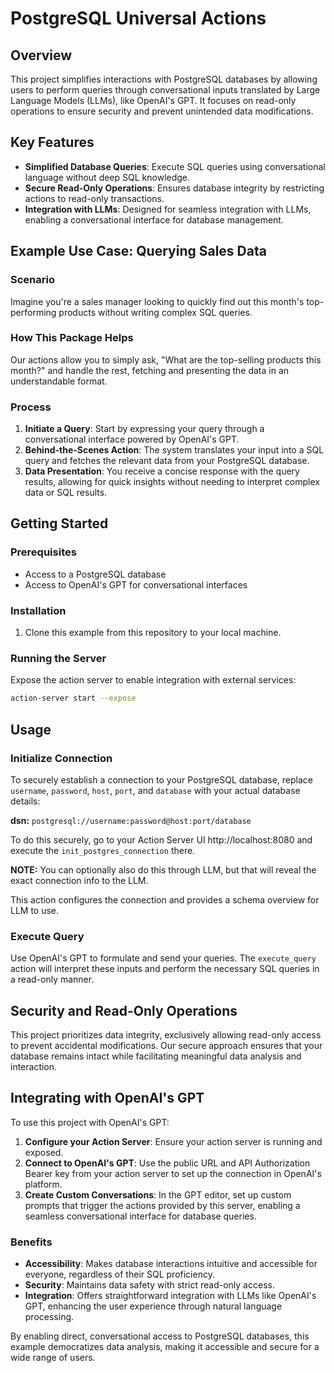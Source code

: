# PostgreSQL Universal Actions

## Overview
This project simplifies interactions with PostgreSQL databases by allowing users to perform queries through 
conversational inputs translated by Large Language Models (LLMs), like OpenAI's GPT.
It focuses on read-only operations to ensure security and prevent unintended data modifications.

## Key Features
- **Simplified Database Queries**: Execute SQL queries using conversational language without deep SQL knowledge.
- **Secure Read-Only Operations**: Ensures database integrity by restricting actions to read-only transactions.
- **Integration with LLMs**: Designed for seamless integration with LLMs, enabling a conversational interface for database management.

## Example Use Case: Querying Sales Data

### Scenario
Imagine you're a sales manager looking to quickly find out this month's top-performing products without writing complex SQL queries.

### How This Package Helps
Our actions allow you to simply ask, "What are the top-selling products this month?" and handle the rest, fetching and presenting the data in an understandable format.

### Process
1. **Initiate a Query**: Start by expressing your query through a conversational interface powered by OpenAI's GPT.
2. **Behind-the-Scenes Action**: The system translates your input into a SQL query and fetches the relevant data from your PostgreSQL database.
3. **Data Presentation**: You receive a concise response with the query results, allowing for quick insights without needing to interpret complex data or SQL results.

## Getting Started

### Prerequisites
- Access to a PostgreSQL database
- Access to OpenAI's GPT for conversational interfaces

### Installation
1. Clone this example from this repository to your local machine.

### Running the Server
Expose the action server to enable integration with external services:
```bash
action-server start --expose
```

## Usage

### Initialize Connection

To securely establish a connection to your PostgreSQL database, replace `username`, `password`, 
`host`, `port`, and `database` with your actual database details:

**dsn:** `postgresql://username:password@host:port/database`

To do this securely, go to your Action Server UI http://localhost:8080 and execute the `init_postgres_connection` there.

**NOTE:** You can optionally also do this through LLM, but that will reveal the exact connection info to the LLM.

This action configures the connection and provides a schema overview for LLM to use.

### Execute Query
Use OpenAI's GPT to formulate and send your queries. The `execute_query` action will interpret these inputs and perform the necessary SQL queries in a read-only manner.

## Security and Read-Only Operations
This project prioritizes data integrity, exclusively allowing read-only access to prevent accidental modifications. Our secure approach ensures that your database remains intact while facilitating meaningful data analysis and interaction.

## Integrating with OpenAI's GPT
To use this project with OpenAI's GPT:

1. **Configure your Action Server**: Ensure your action server is running and exposed.
2. **Connect to OpenAI's GPT**: Use the public URL and API Authorization Bearer key from your action server to set up the connection in OpenAI's platform.
3. **Create Custom Conversations**: In the GPT editor, set up custom prompts that trigger the actions provided by this server, enabling a seamless conversational interface for database queries.

### Benefits
- **Accessibility**: Makes database interactions intuitive and accessible for everyone, regardless of their SQL proficiency.
- **Security**: Maintains data safety with strict read-only access.
- **Integration**: Offers straightforward integration with LLMs like OpenAI's GPT, enhancing the user experience through natural language processing.

By enabling direct, conversational access to PostgreSQL databases, this example democratizes data analysis, 
making it accessible and secure for a wide range of users.